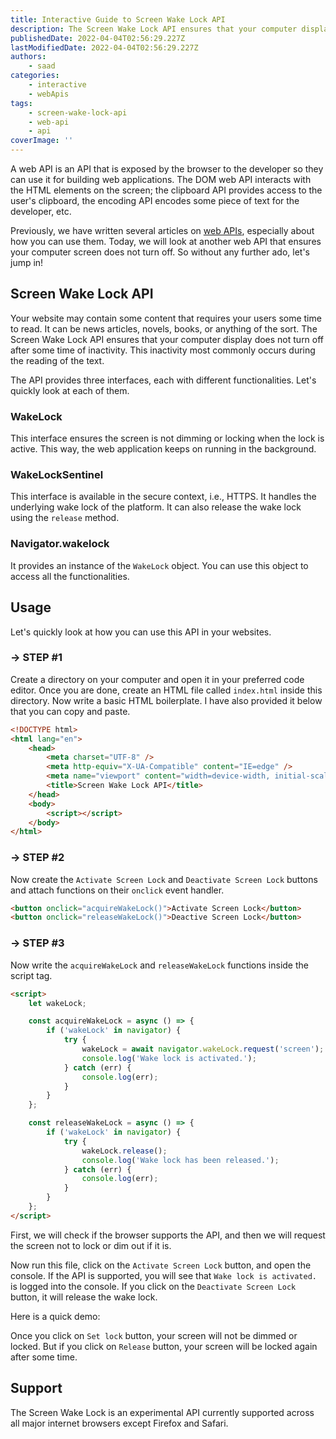 ```yaml
---
title: Interactive Guide to Screen Wake Lock API
description: The Screen Wake Lock API ensures that your computer display does not turn off after some time of inactivity. Let's take a look at what this API is and how you can use it in your web applications.
publishedDate: 2022-04-04T02:56:29.227Z
lastModifiedDate: 2022-04-04T02:56:29.227Z
authors:
    - saad
categories:
    - interactive
    - webApis
tags:
    - screen-wake-lock-api
    - web-api
    - api
coverImage: ''
---
```


<Lead>

A web API is an API that is exposed by the browser to the developer so they can use it for building web applications. The DOM web API interacts with the HTML elements on the screen; the clipboard API provides access to the user's clipboard, the encoding API encodes some piece of text for the developer, etc.

</Lead>

Previously, we have written several articles on [web APIs](https://rapidapi.com/guides/categories/webApis), especially about how you can use them. Today, we will look at another web API that ensures your computer screen does not turn off. So without any further ado, let's jump in!

## Screen Wake Lock API

Your website may contain some content that requires your users some time to read. It can be news articles, novels, books, or anything of the sort. The Screen Wake Lock API ensures that your computer display does not turn off after some time of inactivity. This inactivity most commonly occurs during the reading of the text.

The API provides three interfaces, each with different functionalities. Let's quickly look at each of them.

### WakeLock

This interface ensures the screen is not dimming or locking when the lock is active. This way, the web application keeps on running in the background.

### WakeLockSentinel

This interface is available in the secure context, i.e., HTTPS. It handles the underlying wake lock of the platform. It can also release the wake lock using the `release` method.

### Navigator.wakelock

It provides an instance of the `WakeLock` object. You can use this object to access all the functionalities.

## Usage

Let's quickly look at how you can use this API in your websites.

### → STEP #1

Create a directory on your computer and open it in your preferred code editor. Once you are done, create an HTML file called `index.html` inside this directory. Now write a basic HTML boilerplate. I have also provided it below that you can copy and paste.

```html
<!DOCTYPE html>
<html lang="en">
	<head>
		<meta charset="UTF-8" />
		<meta http-equiv="X-UA-Compatible" content="IE=edge" />
		<meta name="viewport" content="width=device-width, initial-scale=1.0" />
		<title>Screen Wake Lock API</title>
	</head>
	<body>
		<script></script>
	</body>
</html>
```

### → STEP #2

Now create the `Activate Screen Lock` and `Deactivate Screen Lock` buttons and attach functions on their `onclick` event handler.

```html
<button onclick="acquireWakeLock()">Activate Screen Lock</button>
<button onclick="releaseWakeLock()">Deactive Screen Lock</button>
```

### → STEP #3

Now write the `acquireWakeLock` and `releaseWakeLock` functions inside the script tag.

```html
<script>
	let wakeLock;

	const acquireWakeLock = async () => {
		if ('wakeLock' in navigator) {
			try {
				wakeLock = await navigator.wakeLock.request('screen');
				console.log('Wake lock is activated.');
			} catch (err) {
				console.log(err);
			}
		}
	};

	const releaseWakeLock = async () => {
		if ('wakeLock' in navigator) {
			try {
				wakeLock.release();
				console.log('Wake lock has been released.');
			} catch (err) {
				console.log(err);
			}
		}
	};
</script>
```

First, we will check if the browser supports the API, and then we will request the screen not to lock or dim out if it is.

Now run this file, click on the `Activate Screen Lock` button, and open the console. If the API is supported, you will see that `Wake lock is activated.` is logged into the console. If you click on the `Deactivate Screen Lock` button, it will release the wake lock.

Here is a quick demo:

<LearnScreenWakeLockAPI />

Once you click on `Set lock` button, your screen will not be dimmed or locked. But if you click on `Release` button, your screen will be locked again after some time.

## Support

The Screen Wake Lock is an experimental API currently supported across all major internet browsers except Firefox and Safari.
